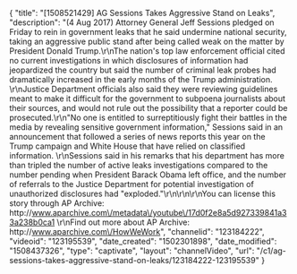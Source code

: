 {
    "title": "[1508521429] AG Sessions Takes Aggressive Stand on Leaks",
    "description": "(4 Aug 2017) Attorney General Jeff Sessions pledged on Friday to rein in government leaks that he said undermine national security, taking an aggressive public stand after being called weak on the matter by President Donald Trump.\r\nThe nation's top law enforcement official cited no current investigations in which disclosures of information had jeopardized the country but said the number of criminal leak probes had dramatically increased in the early months of the Trump administration. \r\nJustice Department officials also said they were reviewing guidelines meant to make it difficult for the government to subpoena journalists about their sources, and would not rule out the possibility that a reporter could be prosecuted.\r\n\"No one is entitled to surreptitiously fight their battles in the media by revealing sensitive government information,\" Sessions said in an announcement that followed a series of news reports this year on the Trump campaign and White House that have relied on classified information. \r\nSessions said in his remarks that his department has more than tripled the number of active leaks investigations compared to the number pending when President Barack Obama left office, and the number of referrals to the Justice Department for potential investigation of unauthorized disclosures had \"exploded.\"\r\n\r\n\r\nYou can license this story through AP Archive: http:\/\/www.aparchive.com\/metadata\/youtube\/17d0f2e8a5d927339841a33a238b0ca1 \r\nFind out more about AP Archive: http:\/\/www.aparchive.com\/HowWeWork",
    "channelid": "123184222",
    "videoid": "123195539",
    "date_created": "1502301898",
    "date_modified": "1508437326",
    "type": "captivate",
    "layout": "channelVideo",
    "url": "\/c1\/ag-sessions-takes-aggressive-stand-on-leaks\/123184222-123195539"
}
